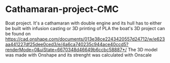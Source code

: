 # Cathamaran-project-CMC
Boat project. It's a cathamaran with double engine and its hull has to either be built with infusion casting or 3D printing of PLA
the boat's 3D project can be found on https://cad.onshape.com/documents/013e38ce2243420557d24712/w/e623aa441227df25dee0ced3/e/4a6ca740235c944ace40ccd5?renderMode=0&uiState=6670348d46649b6ccbc58887*/
The 3D model was made with Onshape and its strenght was calculated with Onscale

